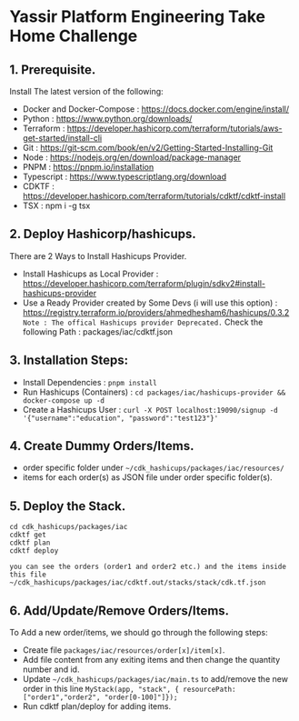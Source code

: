 # Yassir Platform Engineering Take Home Challenge

## 1. Prerequisite.

Install The latest version of the following:
- Docker and Docker-Compose : https://docs.docker.com/engine/install/ 
- Python : https://www.python.org/downloads/ 
- Terraform : https://developer.hashicorp.com/terraform/tutorials/aws-get-started/install-cli
- Git : https://git-scm.com/book/en/v2/Getting-Started-Installing-Git
- Node : https://nodejs.org/en/download/package-manager
- PNPM : https://pnpm.io/installation
- Typescript : https://www.typescriptlang.org/download
- CDKTF : https://developer.hashicorp.com/terraform/tutorials/cdktf/cdktf-install
- TSX : npm i -g tsx

## 2. Deploy Hashicorp/hashicups.

There are 2 Ways to Install Hashicups Provider.
- Install Hashicups as Local Provider : https://developer.hashicorp.com/terraform/plugin/sdkv2#install-hashicups-provider
- Use a Ready Provider created by Some Devs (i will use this option) : https://registry.terraform.io/providers/ahmedhesham6/hashicups/0.3.2
`Note : The offical Hashicups provider Deprecated.`
Check the following Path : packages/iac/cdktf.json

## 3. Installation Steps:

- Install Dependencies : `pnpm install`
- Run Hashicups (Containers) : `cd packages/iac/hashicups-provider && docker-compose up -d`
- Create a Hashicups User : `curl -X POST localhost:19090/signup -d '{"username":"education", "password":"test123"}'`

## 4. Create Dummy Orders/Items.

* order specific folder under `~/cdk_hashicups/packages/iac/resources/`
* items for each order(s) as JSON file under order specific folder(s). 

## 5. Deploy the Stack.

```
cd cdk_hashicups/packages/iac
cdktf get
cdktf plan
cdktf deploy
```

`you can see the orders (order1 and order2 etc.) and the items inside this file ~/cdk_hashicups/packages/iac/cdktf.out/stacks/stack/cdk.tf.json`

## 6. Add/Update/Remove Orders/Items.

To Add a new order/items, we should go through the following steps: 
- Create file `packages/iac/resources/order[x]/item[x]`. 
- Add file content from any exiting items and then change the quantity number and id.
- Update `~/cdk_hashicups/packages/iac/main.ts` to add/remove the new order in this line `MyStack(app, "stack", { resourcePath: ["order1","order2", "order[0-100]"]});`
- Run cdktf plan/deploy for adding items.

